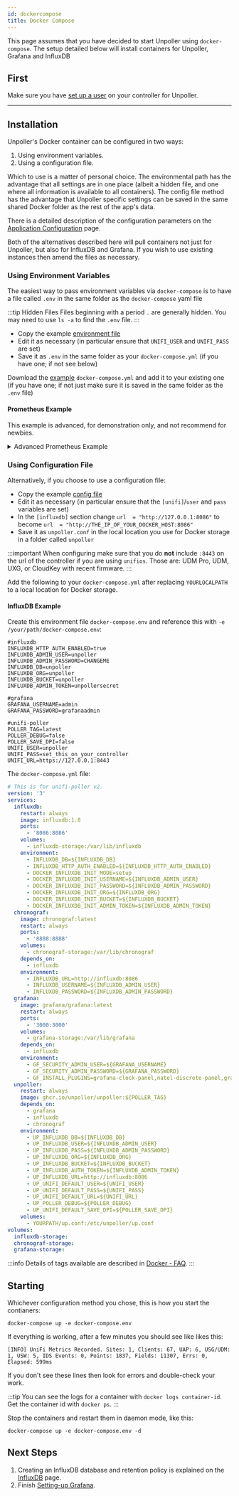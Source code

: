 ```yaml
---
id: dockercompose
title: Docker Compose
---
```


This page assumes that you have decided to start Unpoller using `docker-compose`.
The setup detailed below will install containers for Unpoller, Grafana and InfluxDB

## First

Make sure you have [set up a user](controllerlogin) on your controller for Unpoller. 

---

## Installation

Unpoller's Docker container can be configured in two ways:

1. Using environment variables.
1. Using a configuration file.

Which to use is a matter of personal choice. The environmental path has the advantage that
all settings are in one place (albeit a hidden file, and one where all information is available
to all containers). The config file method has the advantage that Unpoller specific
settings can be saved in the same shared Docker folder as the rest of the app's data.

There is a detailed description of the configuration parameters on the
[Application Configuration](../install/configuration) page.

Both of the alternatives described here will pull containers not just for Unpoller,
but also for InfluxDB and Grafana. If you wish to use existing instances then amend the files as necessary.

### Using Environment Variables

The easiest way to pass environment variables via `docker-compose` is to have a
file called `.env` in the same folder as the `docker-compose` yaml file

:::tip Hidden Files
Files beginning with a period `.` are generally hidden. You may need to use `ls -a` to find the `.env` file.
:::

- Copy the example [environment file](https://github.com/unpoller/unpoller/blob/master/init/docker/docker-compose.env.example)
- Edit it as necessary (in particular ensure that `UNIFI_USER` and `UNIFI_PASS` are set)
- Save it as `.env` in the same folder as your `docker-compose.yml` (if you have one; if not see below)

Download the [example](https://github.com/unpoller/unpoller/blob/master/init/docker/docker-compose.yml)
`docker-compose.yml` and add it to your existing one (if you have one; if not just make sure it is
saved in the same folder as the `.env` file)

#### Prometheus Example

This example is advanced, for demonstration only, and not recommend for newbies.

<details>
  <summary>Advanced Prometheus Example</summary>

---

The following example illustrates launching Grafana, Prometheus and Unpoller with docker compose.
This does not utilize a `.env` file nor a configuration file and instead puts all the env variables
directly into the docker-compose file.
This still requires a [Prometheus configuration](../dependencies/prometheus) to scrape Poller.

:::note
This is a [community provided](https://github.com/unpoller/unpoller/issues/309#issuecomment-796870916)
example.
:::

```yaml
version: '3'
services:
  prometheus:
    image: prom/prometheus:latest
    restart: unless-stopped
    ports:
      - '9090:9090'
    volumes:
      - /root/prometheus:/etc/prometheus
      - prometheus-data:/prometheus
  grafana:
    image: grafana/grafana:latest
    restart: unless-stopped
    ports:
      - '3000:3000'
    volumes:
      - grafana-storage:/var/lib/grafana
    depends_on:
      - prometheus
    environment:
      - GF_SECURITY_ADMIN_USER=admin
      - GF_SECURITY_ADMIN_PASSWORD=admin123
      - GF_INSTALL_PLUGINS=grafana-clock-panel,natel-discrete-panel,grafana-piechart-panel
  unpoller:
    image: ghcr.io/unpoller/unpoller:latest
    restart: unless-stopped
    ports:
      - '9130:9130'
    container_name: unpoller
    environment:
      UP_INFLUXDB_DISABLE="true"
      UP_POLLER_DEBUG="false"
      UP_UNIFI_DYNAMIC="false"
      UP_PROMETHEUS_HTTP_LISTEN=0.0.0.0:9130
      UP_PROMETHEUS_NAMESPACE=unpoller
      UP_UNIFI_CONTROLLER_0_PASS=unpoller12345
      UP_UNIFI_CONTROLLER_0_SAVE_ALARMS="true"
      UP_UNIFI_CONTROLLER_0_SAVE_ANOMALIES="true"
      UP_UNIFI_CONTROLLER_0_SAVE_DPI="true"
      UP_UNIFI_CONTROLLER_0_SAVE_EVENTS="true"
      UP_UNIFI_CONTROLLER_0_SAVE_IDS="true"
      UP_UNIFI_CONTROLLER_0_SAVE_SITES="true"
      UP_UNIFI_CONTROLLER_0_URL=https://192.168.14.250:8443
      UP_UNIFI_CONTROLLER_0_USER=unpoller

volumes:
  grafana-storage:
  prometheus-data:
```
</details>

### Using Configuration File

Alternatively, if you choose to use a configuration file:

- Copy the example [config file](https://github.com/unpoller/unpoller/blob/master/examples/up.conf.example)
- Edit it as necessary (in particular ensure that the `[unifi]`/`user` and `pass` variables are set)
- In the `[influxdb]` section change ``url  = "http://127.0.0.1:8086"`` to become
  `url  = "http://THE_IP_OF_YOUR_DOCKER_HOST:8086"`
- Save it as `unpoller.conf` in the local location you use for Docker storage in a
  folder called `unpoller`

:::important
When configuring make sure that you do **not** include `:8443` on the url of the controller
if you are using `unifios`. Those are: UDM Pro, UDM, UXG, or CloudKey with recent firmware.
:::

Add the following to your `docker-compose.yml` after replacing `YOURLOCALPATH`
to a local location for Docker storage.

#### InfluxDB Example

Create this environment file `docker-compose.env` and reference this with `-e /your/path/docker-compose.env`:

```text
#influxdb
INFLUXDB_HTTP_AUTH_ENABLED=true
INFLUXDB_ADMIN_USER=unpoller
INFLUXDB_ADMIN_PASSWORD=CHANGEME
INFLUXDB_DB=unpoller
INFLUXDB_ORG=unpoller
INFLUXDB_BUCKET=unpoller
INFLUXDB_ADMIN_TOKEN=unpollersecret

#grafana
GRAFANA_USERNAME=admin
GRAFANA_PASSWORD=grafanaadmin

#unifi-poller
POLLER_TAG=latest
POLLER_DEBUG=false
POLLER_SAVE_DPI=false
UNIFI_USER=unpoller
UNIFI_PASS=set_this_on_your_controller
UNIFI_URL=https://127.0.0.1:8443
```

The `docker-compose.yml` file: 

```yaml
# This is for unifi-poller v2.
version: '3'
services:
  influxdb:
    restart: always
    image: influxdb:1.8
    ports:
      - '8086:8086'
    volumes:
      - influxdb-storage:/var/lib/influxdb
    environment:
      - INFLUXDB_DB=${INFLUXDB_DB}
      - INFLUXDB_HTTP_AUTH_ENABLED=${INFLUXDB_HTTP_AUTH_ENABLED}
      - DOCKER_INFLUXDB_INIT_MODE=setup
      - DOCKER_INFLUXDB_INIT_USERNAME=${INFLUXDB_ADMIN_USER}
      - DOCKER_INFLUXDB_INIT_PASSWORD=${INFLUXDB_ADMIN_PASSWORD}
      - DOCKER_INFLUXDB_INIT_ORG=${INFLUXDB_ORG}
      - DOCKER_INFLUXDB_INIT_BUCKET=${INFLUXDB_BUCKET}
      - DOCKER_INFLUXDB_INIT_ADMIN_TOKEN=${INFLUXDB_ADMIN_TOKEN}
  chronograf:
    image: chronograf:latest
    restart: always
    ports:
      - '8888:8888'
    volumes:
      - chronograf-storage:/var/lib/chronograf
    depends_on:
      - influxdb
    environment:
      - INFLUXDB_URL=http://influxdb:8086
      - INFLUXDB_USERNAME=${INFLUXDB_ADMIN_USER}
      - INFLUXDB_PASSWORD=${INFLUXDB_ADMIN_PASSWORD}
  grafana:
    image: grafana/grafana:latest
    restart: always
    ports:
      - '3000:3000'
    volumes:
      - grafana-storage:/var/lib/grafana
    depends_on:
      - influxdb
    environment:
      - GF_SECURITY_ADMIN_USER=${GRAFANA_USERNAME}
      - GF_SECURITY_ADMIN_PASSWORD=${GRAFANA_PASSWORD}
      - GF_INSTALL_PLUGINS=grafana-clock-panel,natel-discrete-panel,grafana-piechart-panel
  unpoller:
    restart: always
    image: ghcr.io/unpoller/unpoller:${POLLER_TAG}
    depends_on:
      - grafana
      - influxdb
      - chronograf
    environment:
      - UP_INFLUXDB_DB=${INFLUXDB_DB}
      - UP_INFLUXDB_USER=${INFLUXDB_ADMIN_USER}
      - UP_INFLUXDB_PASS=${INFLUXDB_ADMIN_PASSWORD}
      - UP_INFLUXDB_ORG=${INFLUXDB_ORG}
      - UP_INFLUXDB_BUCKET=${INFLUXDB_BUCKET}
      - UP_INFLUXDB_AUTH_TOKEN=${INFLUXDB_ADMIN_TOKEN}
      - UP_INFLUXDB_URL=http://influxdb:8086
      - UP_UNIFI_DEFAULT_USER=${UNIFI_USER}
      - UP_UNIFI_DEFAULT_PASS=${UNIFI_PASS}
      - UP_UNIFI_DEFAULT_URL=${UNIFI_URL}
      - UP_POLLER_DEBUG=${POLLER_DEBUG}
      - UP_UNIFI_DEFAULT_SAVE_DPI=${POLLER_SAVE_DPI}
    volumes:
      - YOURPATH/up.conf:/etc/unpoller/up.conf
volumes:
  influxdb-storage:
  chronograf-storage:
  grafana-storage:
```

:::info
Details of tags available are described in [Docker - FAQ](../help/docker_faq).
:::

## Starting

Whichever configuration method you chose, this is how you start the contianers:

```shell
docker-compose up -e docker-compose.env
```

If everything is working, after a few minutes you should see like likes this:

```none
[INFO] UniFi Metrics Recorded. Sites: 1, Clients: 67, UAP: 6, USG/UDM: 1, USW: 5, IDS Events: 0, Points: 1837, Fields: 11307, Errs: 0, Elapsed: 599ms
```

If you don't see these lines then look for errors and double-check your work.

:::tip
You can see the logs for a container with `docker logs container-id`.
Get the container id with `docker ps`.
:::

Stop the containers and restart them in daemon mode, like this:

```shell
docker-compose up -e docker-compose.env -d
```

## Next Steps

1. Creating an InfluxDB database and retention policy is explained on the
  [InfluxDB](../dependencies/influxdb#post-setup) page.
1. Finish [Setting-up Grafana](../install/grafana).
